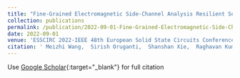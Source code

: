 ```yaml
---
title: "Fine-Grained Electromagnetic Side-Channel Analysis Resilient Secure AES Core with Stacked Voltage Domains and Spatio-temporally Randomized Circuit Blocks"
collection: publications
permalink: /publication/2022-09-01-Fine-Grained-Electromagnetic-Side-Channel-Analysis-Resilient-Secure-AES-Core-with-Stacked-Voltage-Domains-and-Spatio-temporally-Randomized-Circuit-Blocks
date: 2022-09-01
venue: 'ESSCIRC 2022-IEEE 48th European Solid State Circuits Conference (ESSCIRC)'
citation: ' Meizhi Wang,  Sirish Oruganti,  Shanshan Xie,  Raghavan Kumar,  Sanu Mathew,  Jaydeep Kulkarni, &quot;Fine-Grained Electromagnetic Side-Channel Analysis Resilient Secure AES Core with Stacked Voltage Domains and Spatio-temporally Randomized Circuit Blocks.&quot; ESSCIRC 2022-IEEE 48th European Solid State Circuits Conference (ESSCIRC), 2022.'
---
```

Use [Google Scholar](https://scholar.google.com/scholar?q=Fine+Grained+Electromagnetic+Side+Channel+Analysis+Resilient+Secure+AES+Core+with+Stacked+Voltage+Domains+and+Spatio+temporally+Randomized+Circuit+Blocks){:target="_blank"} for full citation